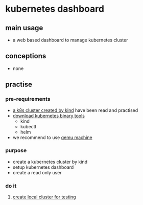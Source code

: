 # kubernetes dashboard

## main usage

* a web based dashboard to manage kubernetes cluster

## conceptions

* none

## practise

### pre-requirements

* [a k8s cluster created by kind](../create.local.cluster.with.kind.md) have been read and practised
* [download kubernetes binary tools](../download.kubernetes.binary.tools.md)
    + kind
    + kubectl
    + helm
* we recommend to use [qemu machine](../../linux/qemu/README.md)

### purpose

* create a kubernetes cluster by kind
* setup kubernetes dashboard
* create a read only user

### do it

1. [create local cluster for testing](local.cluster.for.testing.md)
